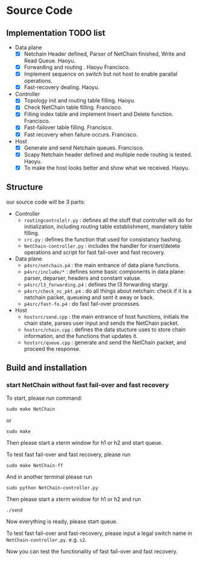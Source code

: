 # Source Code

## Implementation TODO list

* Data plane
  * [x] Netchain Header defined, Parser of NetChain finished, Write and Read Queue. Haoyu.
  * [x] Forwarding and routing . Haoyu Francisco.
  * [x] Implement sequence on switch but not host to enable parallal operations.
  * [x] Fast-recovery dealing. Haoyu.
* Controller
  * [x] Topology init and routing table filling. Haoyu.
  * [x] Check NetChain table filling. Francisco.
  * [x] Filling index table and implement Insert and Delete function. Francisco.
  * [x] Fast-failover table filling. Francisco.
  * [x] Fast recovery when failure occurs. Francisco.
* Host
  * [x] Generate and send Netchain queues. Francisco.
  * [x] Scapy Netchain header defined and multiple node routing is tested. Haoyu.
  * [x] To make the host looks better and show what we received. Haoyu.

## Structure

our source code will be 3 parts:

* Controller
  * `routingcontrolelr.py` : defines all the stuff that controller will do for initialization, including routing table establishment, mandatory table filling.
  * `crc.py` : defines the function that used for consistancy hashing.
  * `NetChain-controller.py` : includes the handler for insert/delete operations and script for fast fail-over and fast recovery.
* Data plane
  * `p4src/netchain.p4` : the main entrance of data plane functions.
  * `p4src/include/*` : defines some basic components in data plane: parser, deparser, headers and constant valuse.
  * `p4src/l3_forwarding.p4` : defines the l3 forwarding stargy.
  * `p4src/check_nc_pkt.p4` : do all things about netchain: check if it is a netchain packet, queueing and sent it away or back.
  * `p4src/fast-fo.p4` : do fast fail-over processes.
* Host
  * `hostsrc/send.cpp` : the main entrance of host functions, initials the chain state, parses user input and sends the NetChain packet.
  * `hostsrc/chain.cpp` : defines the data stucture uses to store chain information, and the functions that updates it.
  * `hostsrc/queue.cpp` : generate and send the NetChain packet, and proceed the response.


## Build and installation

### start NetChain without fast fail-over and fast recovery
To start, please run command:

    sudo make NetChain

or

    sudo make

Then please start a xterm window for h1 or h2 and start queue.

To test fast fail-over and fast recovery, please run

    sudo make NetChain-ff

And in another terminal please run

    sudo python NetChain-controller.py

Then please start a xterm window for h1 or h2 and run

    ./send

Now everything is ready, please start queue.

To test fast fail-over and fast-recovery, please input a legal switch name in `NetChain-controller.py`. e.g. `s2`.

Now you can test the functionality of fast fail-over and fast recovery.



